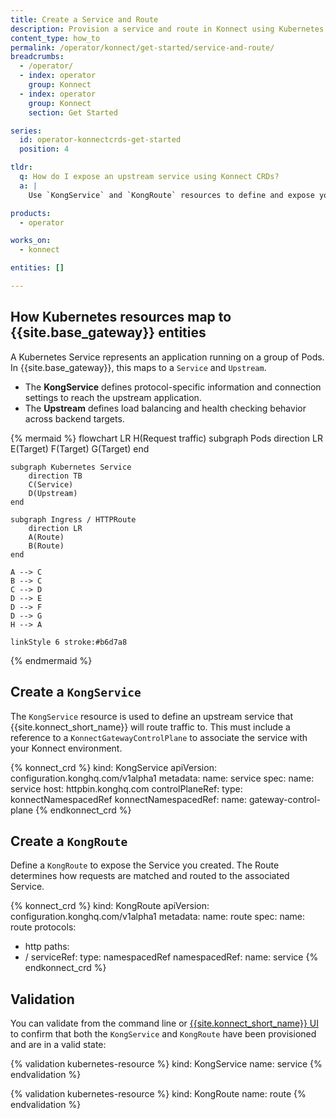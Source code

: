 ```yaml
---
title: Create a Service and Route
description: Provision a service and route in Konnect using Kubernetes CRDs.
content_type: how_to
permalink: /operator/konnect/get-started/service-and-route/
breadcrumbs:
  - /operator/
  - index: operator
    group: Konnect
  - index: operator
    group: Konnect
    section: Get Started

series:
  id: operator-konnectcrds-get-started
  position: 4

tldr:
  q: How do I expose an upstream service using Konnect CRDs?
  a: |
    Use `KongService` and `KongRoute` resources to define and expose your service through the Konnect Gateway.

products:
  - operator

works_on:
  - konnect

entities: []

---
```


## How Kubernetes resources map to {{site.base_gateway}} entities

A Kubernetes Service represents an application running on a group of Pods. In {{site.base_gateway}}, this maps to a `Service` and `Upstream`.

* The **KongService** defines protocol-specific information and connection settings to reach the upstream application.
* The **Upstream** defines load balancing and health checking behavior across backend targets.


<!--vale off-->
{% mermaid %}
flowchart LR
    H(Request traffic)
    subgraph Pods
        direction LR
        E(Target)
        F(Target)
        G(Target)
    end

    subgraph Kubernetes Service
        direction TB
        C(Service)
        D(Upstream)
    end
    
    subgraph Ingress / HTTPRoute
        direction LR
        A(Route)
        B(Route)
    end

    A --> C
    B --> C
    C --> D
    D --> E
    D --> F
    D --> G
    H --> A

    linkStyle 6 stroke:#b6d7a8
{% endmermaid %}
<!--vale on-->

## Create a `KongService` 

The `KongService` resource is used to define an upstream service that {{site.konnect_short_name}} will route traffic to. This must include a reference to a `KonnectGatewayControlPlane` to associate the service with your Konnect environment.

<!-- vale off -->
{% konnect_crd %}
kind: KongService
apiVersion: configuration.konghq.com/v1alpha1
metadata:
  name: service
spec:
  name: service
  host: httpbin.konghq.com
  controlPlaneRef:
    type: konnectNamespacedRef
    konnectNamespacedRef:
      name: gateway-control-plane
{% endkonnect_crd %}
<!-- vale on -->

## Create a `KongRoute`

Define a `KongRoute` to expose the Service you created. The Route determines how requests are matched and routed to the associated Service.

<!-- vale off -->
{% konnect_crd %}
kind: KongRoute
apiVersion: configuration.konghq.com/v1alpha1
metadata:
  name: route
spec:
  name: route
  protocols:
  - http
  paths:
  - /
  serviceRef:
    type: namespacedRef
    namespacedRef:
      name: service
{% endkonnect_crd %}
<!-- vale on -->

## Validation

You can validate from the command line or [{{site.konnect_short_name}} UI](/gateway/) to confirm that both the `KongService` and `KongRoute` have been provisioned and are in a valid state:


<!-- vale off -->
{% validation kubernetes-resource %}
kind: KongService
name: service
{% endvalidation %}
<!-- vale on -->

<!-- vale off -->
{% validation kubernetes-resource %}
kind: KongRoute
name: route
{% endvalidation %}
<!-- vale on -->